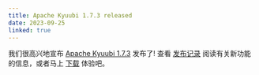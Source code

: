 ```yaml
---
title: Apache Kyuubi 1.7.3 released
date: 2023-09-25
linked: true
---
```

<!---
  Licensed under the Apache License, Version 2.0 (the "License");
  you may not use this file except in compliance with the License.
  You may obtain a copy of the License at

   http://www.apache.org/licenses/LICENSE-2.0

  Unless required by applicable law or agreed to in writing, software
  distributed under the License is distributed on an "AS IS" BASIS,
  WITHOUT WARRANTIES OR CONDITIONS OF ANY KIND, either express or implied.
  See the License for the specific language governing permissions and
  limitations under the License. See accompanying LICENSE file.
-->

我们很高兴地宣布 [Apache Kyuubi 1.7.3](/zh/release/1.7.3.html) 发布了! 查看 [发布记录](/zh/release/1.7.3.html) 阅读有关新功能的信息，或者马上 [下载](/zh/releases.html) 体验吧。
